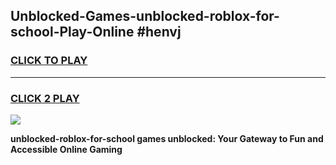 
## Unblocked-Games-unblocked-roblox-for-school-Play-Online #henvj
<h3>
<a href="https://news.freeplayer.one?title=unblocked-roblox-for-school&ref=3">CLICK TO PLAY</a></h3>
<hr>

<h3>
<a href="https://news.freeplayer.one?title=unblocked-roblox-for-school&ref=3">CLICK 2 PLAY</a>
  
</h3>

<a href="https://news.freeplayer.one?title=unblocked-roblox-for-school&ref=3"><img src="https://clearcache.store/games.png"></a>


**unblocked-roblox-for-school games unblocked: Your Gateway to Fun and Accessible Online Gaming**

